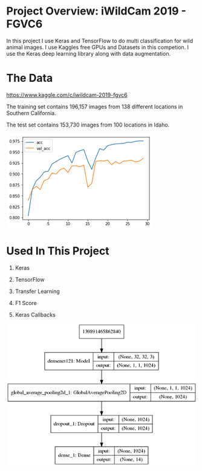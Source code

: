 # Project Overview: iWildCam 2019 - FGVC6
In this project I use Keras and TensorFlow to do multi classification for wild animal images. I use Kaggles free GPUs and Datasets in this competion. I use the Keras deep learning library along with data augmentation.

# The Data
https://www.kaggle.com/c/iwildcam-2019-fgvc6

The training set contains 196,157 images from 138 different locations in Southern California. 

The test set contains 153,730 images from 100 locations in Idaho.

![](images/__results___13_2.png)

# Used In This Project

1) Keras

2) TensorFlow

3) Transfer Learning

4) F1 Score

5) Keras Callbacks

![](images/model_plot.png)
